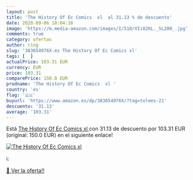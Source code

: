 ```yaml
---
layout: post
title: 'The History Of Ec Comics  xl  al 31.13 % de descuento'
date: 2020-09-06 18:04:18
image: 'https://m.media-amazon.com/images/I/51QrVIi82KL._SL200_.jpg'
comments: true
category: ofertas
author: ring
slug: '383654976X-es The History Of Ec Comics xl'
tags: [  ]
actualPrice: 103.31 EUR
currency: EUR
price: 103.31
comparePrice: 150.0 EUR
prodname: 'The History Of Ec Comics  xl '
country: 'es'
flag: '🇪🇸'
buyurl: 'https://www.amazon.es/dp/383654976X/?tag=tolees-21'
descuento: '31.13'
average: '103.31'
---
```


Está [The History Of Ec Comics  xl ](https://www.amazon.es/dp/383654976X/?tag=tolees-21) con 31.13 de descuento por 103.31 EUR (original: 150.0 EUR) en el siguiente enlace!

[![The History Of Ec Comics  xl ](https://m.media-amazon.com/images/I/51QrVIi82KL._SL200_.jpg)](https://www.amazon.es/dp/383654976X/?tag=tolees-21)

ℹ️:


[🛒 Ver la oferta!!](https://www.amazon.es/dp/383654976X/?tag=tolees-21)
